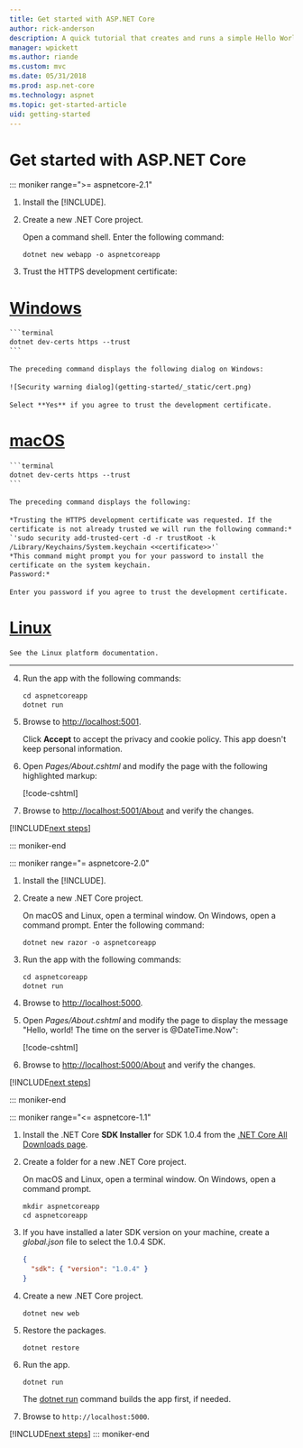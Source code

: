 ```yaml
---
title: Get started with ASP.NET Core
author: rick-anderson
description: A quick tutorial that creates and runs a simple Hello World app using ASP.NET Core.
manager: wpickett
ms.author: riande
ms.custom: mvc
ms.date: 05/31/2018
ms.prod: asp.net-core
ms.technology: aspnet
ms.topic: get-started-article
uid: getting-started
---
```

# Get started with ASP.NET Core

::: moniker range=">= aspnetcore-2.1"

1. Install the [!INCLUDE[](~/includes/2.1-SDK.md)].

2. Create a new .NET Core project.

   Open a command shell. Enter the following command:

    ```terminal
    dotnet new webapp -o aspnetcoreapp
    ```

3. Trust the HTTPS development certificate:

# [Windows](#tab/windows)

    ```terminal
    dotnet dev-certs https --trust
    ```

    The preceding command displays the following dialog on Windows:

    ![Security warning dialog](getting-started/_static/cert.png)

    Select **Yes** if you agree to trust the development certificate.

# [macOS](#tab/macos)

    ```terminal
    dotnet dev-certs https --trust
    ```

    The preceding command displays the following:

    *Trusting the HTTPS development certificate was requested. If the certificate is not already trusted we will run the following command:*  
    `'sudo security add-trusted-cert -d -r trustRoot -k /Library/Keychains/System.keychain <<certificate>>'`  
    *This command might prompt you for your password to install the certificate on the system keychain.  
    Password:*

    Enter you password if you agree to trust the development certificate.

# [Linux](#tab/linux)

    See the Linux platform documentation.

---

4. Run the app with the following commands:

    ```terminal
    cd aspnetcoreapp
    dotnet run
    ```

5. Browse to [http://localhost:5001](http://localhost:5001).

    Click **Accept** to accept the privacy and cookie policy. This app doesn't keep personal information.

6. Open *Pages/About.cshtml* and modify the page with the following highlighted markup:

    [!code-cshtml[](getting-started/sample/getting-started/about.cshtml?highlight=9)]

7. Browse to [http://localhost:5001/About](http://localhost:5001/About) and verify the changes.

[!INCLUDE[next steps](~/includes/getting-started/next-steps.md)]

::: moniker-end

::: moniker range="= aspnetcore-2.0"

1. Install the [!INCLUDE[](~/includes/net-core-sdk-download-link.md)].

2. Create a new .NET Core project.

   On macOS and Linux, open a terminal window. On Windows, open a command prompt. Enter the following command:

    ```terminal
    dotnet new razor -o aspnetcoreapp
    ```

3. Run the app with the following commands:

    ```terminal
    cd aspnetcoreapp
    dotnet run
    ```

4. Browse to [http://localhost:5000](http://localhost:5000).

5. Open *Pages/About.cshtml* and modify the page to display the message "Hello, world! The time on the server is @DateTime.Now":

    [!code-cshtml[](getting-started/sample/getting-started/about.cshtml?highlight=9&range=1-9)]

6. Browse to [http://localhost:5000/About](http://localhost:5000/About) and verify the changes.

[!INCLUDE[next steps](~/includes/getting-started/next-steps.md)]

::: moniker-end

::: moniker range="<= aspnetcore-1.1"

1. Install the .NET Core **SDK Installer** for SDK 1.0.4 from the [.NET Core All Downloads page](https://www.microsoft.com/net/download/all).

2. Create a folder for a new .NET Core project.

   On macOS and Linux, open a terminal window. On Windows, open a command prompt.

   ```terminal
   mkdir aspnetcoreapp
   cd aspnetcoreapp
   ```

3. If you have installed a later SDK version on your machine, create a *global.json* file to select the 1.0.4 SDK.

   ```json
   {
     "sdk": { "version": "1.0.4" }
   }
   ```

4. Create a new .NET Core project.

   ```terminal
   dotnet new web
   ```

5. Restore the packages.

    ```terminal
    dotnet restore
    ```

6. Run the app.

   ```terminal
   dotnet run
   ```

   The [dotnet run](/dotnet/core/tools/dotnet-run) command builds the app first, if needed.

7. Browse to `http://localhost:5000`.

[!INCLUDE[next steps](~/includes/getting-started/next-steps.md)]
::: moniker-end
